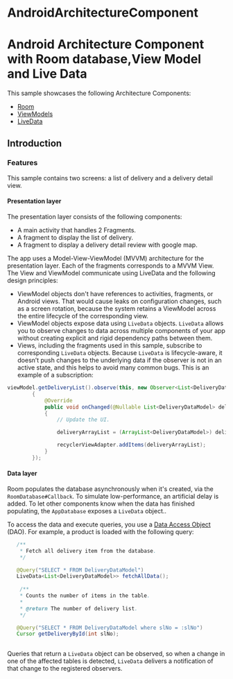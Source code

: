 # AndroidArchitectureComponent
Android Architecture Component with Room database,View Model and Live Data
=============================================

This sample showcases the following Architecture Components:

* [Room](https://developer.android.com/topic/libraries/architecture/room.html)
* [ViewModels](https://developer.android.com/reference/android/arch/lifecycle/ViewModel.html)
* [LiveData](https://developer.android.com/reference/android/arch/lifecycle/LiveData.html)

Introduction
-------------
### Features

This sample contains two screens: a list of delivery and a delivery detail view.

#### Presentation layer

The presentation layer consists of the following components:
* A main activity that handles 2 Fragments.
* A fragment to display the list of delivery.
* A fragment to display a delivery detail review with google map.

The app uses a Model-View-ViewModel (MVVM) architecture for the presentation layer. Each of the fragments corresponds to a MVVM View. The View and ViewModel communicate  using LiveData and the following design principles:

* ViewModel objects don't have references to activities, fragments, or Android views. That would cause leaks on configuration changes, such as a screen rotation, because the system retains a ViewModel across the entire lifecycle of the corresponding view.
* ViewModel objects expose data using `LiveData` objects. `LiveData` allows you to observe changes to data across multiple components of your app without creating explicit and rigid dependency paths between them.
* Views, including the fragments used in this sample, subscribe to corresponding `LiveData` objects. Because `LiveData` is lifecycle-aware, it doesn’t push changes to the underlying data if the observer is not in an active state, and this helps to avoid many common bugs. This is an example of a subscription:

```java
viewModel.getDeliveryList().observe(this, new Observer<List<DeliveryDataModel>>()
        {
            @Override
            public void onChanged(@Nullable List<DeliveryDataModel> deliveryData)
            {
                // Update the UI.

                deliveryArrayList = (ArrayList<DeliveryDataModel>) deliveryData;

                recyclerViewAdapter.addItems(deliveryArrayList);
            }
        });
  ```      
 #### Data layer
 Room populates the database asynchronously when it's created, via the `RoomDatabase#Callback`. To simulate low-performance, an artificial delay is added. To let 
 other components know when the data has finished populating, the `AppDatabase` exposes a 
 `LiveData` object..

To access the data and execute queries, you use a [Data Access Object](https://developer.android.com/topic/libraries/architecture/room.html#daos) (DAO). For example, a product is loaded with the following query:

```java
   /**
    * Fetch all delivery item from the database.
    */

   @Query("SELECT * FROM DeliveryDataModel")
   LiveData<List<DeliveryDataModel>> fetchAllData();
   
    /**
    * Counts the number of items in the table.
    *
    * @return The number of delivery list.
    */

   @Query("SELECT * FROM DeliveryDataModel where slNo = :slNo")
   Cursor getDeliveryById(int slNo);
   
```

Queries that return a `LiveData` object can be observed, so when  a change in one of the affected tables is detected, `LiveData` delivers a notification of that change to the registered observers.
